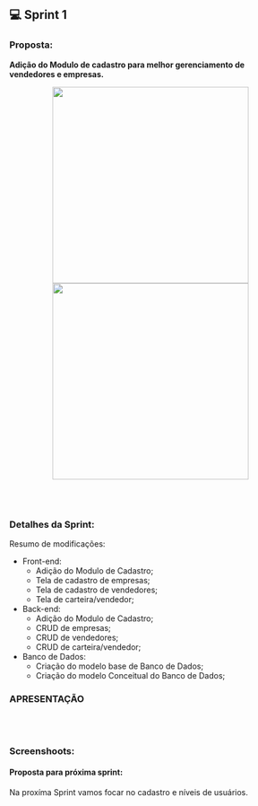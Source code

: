 ## 💻 Sprint 1

### Proposta:
**Adição do Modulo de cadastro para melhor gerenciamento de vendedores e empresas.**
<p align=center>
 <img src="https://github.com/MaXximiles/API5-SEM/blob/main/Documenta%C3%A7%C3%A3o/User%20Story%20Cards/USC02.png" width="350"></br>
 <img src="https://github.com/MaXximiles/API5-SEM/blob/main/Documenta%C3%A7%C3%A3o/User%20Story%20Cards/USC01.png" width="350"></br>

</p></br><h1></h1>


### Detalhes da Sprint:
Resumo de modificações:
- Front-end:
  - Adição do Modulo de Cadastro;
  - Tela de cadastro de empresas;
  - Tela de cadastro de vendedores;
  - Tela de carteira/vendedor;
- Back-end:
  - Adição do Modulo de Cadastro;
  - CRUD de empresas;
  - CRUD de vendedores;
  - CRUD de carteira/vendedor;
- Banco de Dados:
  - Criação do modelo base de Banco de Dados;
  - Criação do modelo Conceitual do Banco de Dados;


### APRESENTAÇÃO

</p></br><h1></h1>

### Screenshoots:

#### Proposta para próxima sprint:
Na proxíma Sprint vamos focar no cadastro e níveis de usuários.
